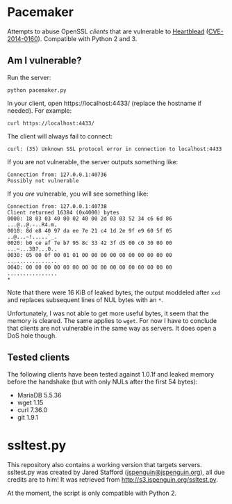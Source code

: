 # Pacemaker
Attempts to abuse OpenSSL *clients* that are vulnerable to [Heartblead][0]
([CVE-2014-0160][1]). Compatible with Python 2 and 3.

## Am I vulnerable?
Run the server:

    python pacemaker.py

In your client, open https://localhost:4433/ (replace the hostname if needed).
For example:

    curl https://localhost:4433/

The client will always fail to connect:

    curl: (35) Unknown SSL protocol error in connection to localhost:4433

If you are not vulnerable, the server outputs something like:

    Connection from: 127.0.0.1:40736
    Possibly not vulnerable

If you *are* vulnerable, you will see something like:

    Connection from: 127.0.0.1:40738
    Client returned 16384 (0x4000) bytes
    0000: 18 03 03 40 00 02 40 00 2d 03 03 52 34 c6 6d 86  ...@..@.-..R4.m.
    0010: 8d e8 40 97 da ee 7e 21 c4 1d 2e 9f e9 60 5f 05  ..@...~!.....`_.
    0020: b0 ce af 7e b7 95 8c 33 42 3f d5 00 c0 30 00 00  ...~...3B?...0..
    0030: 05 00 0f 00 01 01 00 00 00 00 00 00 00 00 00 00  ................
    0040: 00 00 00 00 00 00 00 00 00 00 00 00 00 00 00 00  ................
    *

Note that there were 16 KiB of leaked bytes, the output moddeled after `xxd` and
replaces subsequent lines of NUL bytes with an `*`.

Unfortunately, I was not able to get more useful bytes, it seem that the memory
is cleared. The same applies to `wget`. For now I have to conclude that clients
are not vulnerable in the same way as servers. It does open a DoS hole though.

## Tested clients
The following clients have been tested against 1.0.1f and leaked memory before
the handshake (but with only NULs after the first 54 bytes):

 - MariaDB 5.5.36
 - wget 1.15
 - curl 7.36.0
 - git 1.9.1

# ssltest.py
This repository also contains a working version that targets servers. ssltest.py
was created by Jared Stafford (<jspenguin@jspenguin.org>), all due credits are
to him! It was retrieved from http://s3.jspenguin.org/ssltest.py.

At the moment, the script is only compatible with Python 2.

  [0]: http://heartbleed.com/
  [1]: https://cve.mitre.org/cgi-bin/cvename.cgi?name=CVE-2014-0160
